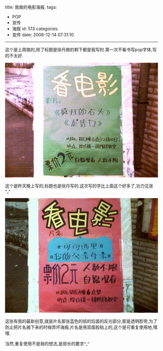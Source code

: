 title: 我做的电影海报.
tags:
  - POP
  - 宣传
  - 海报
id: 513
categories:
  - 宣传
date: 2006-12-14 07:31:10
---

这个是上周做的,除了标题是徐丹做的剩下都是我写的.第一次不看书写pop字体,写的不太好.

[![p107.jpg](/wp-content/uploads/2007/01/93_p107.jpg)](http://www.foolbird.net/?attachment_id=85 "p107.jpg")

这个是昨天晚上写的,标题也是徐丹写的.这次写的字比上面这个好多了,功力见涨^_^

[![p108.jpg](/wp-content/uploads/2007/01/94_p108.jpg)](http://www.foolbird.net/?attachment_id=86 "p108.jpg")

这张有我的最新创意,就是片名那张蓝色的纸的后面的反光部分,那是透明胶带,为了防止把片名揭下来的时候弄坏海报,片名是用双面胶粘上的,这个是可重复使用地,嘿嘿.

当然,重复使用不是我的想法,是部长的要求^_^